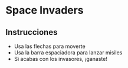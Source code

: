 # Space Invaders

## Instrucciones

* Usa las flechas para moverte
* Usa la barra espaciadora para lanzar misiles
* Si acabas con los invasores, ¡ganaste!